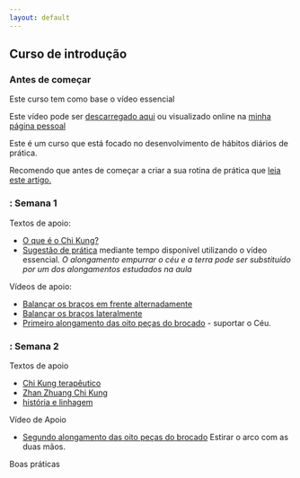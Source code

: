 ```yaml
---
layout: default
---
```

## Curso de introdução

### Antes de começar

Este curso tem como base o vídeo essencial 

Este vídeo pode ser [descarregado aqui](http://vessencial.s3.amazonaws.com/video100dias-640.mp4) ou visualizado online na [minha página pessoal](http://lourencoazevedo.com/video.html)

Este é um curso que está focado no desenvolvimento de hábitos diários de prática. 

Recomendo que antes de começar a criar a sua rotina de prática que [leia este artigo.](http://chikung101.s3.amazonaws.com/semana0/fortalecer-habitos.pdf)

### : Semana 1

Textos de apoio: 

+ [O que é o Chi Kung?](http://chikung101.s3.amazonaws.com/semana1/chikung.pdf)
+ [Sugestão de prática](http://chikung101.s3.amazonaws.com/semana1/proposta.pdf) mediante tempo disponível utilizando o vídeo essencial. *O alongamento empurrar o céu e a terra pode ser substituído por um dos alongamentos estudados na aula*

Vídeos de apoio:

+ [Balançar os braços em frente alternadamente](http://ck-language.s3.amazonaws.com/Balternadamente.m4v)
+ [Balançar os braços lateralmente](http://ck-language.s3.amazonaws.com/Blateralmente.m4v) 
+ [Primeiro alongamento das oito peças do brocado](http://ck-language.s3.amazonaws.com/alongamento1.mp4) - suportar o Céu.

### : Semana 2

Textos de apoio

+ [Chi Kung terapêutico](http://chikung101.s3.amazonaws.com/semana2/chikung-terapeutico.pdf)
+ [Zhan Zhuang Chi Kung](http://chikung101.s3.amazonaws.com/semana2/zhan-zhuang.pdf)
+ [história e linhagem](http://chikung101.s3.amazonaws.com/semana2/linhagem.pdf)

Vídeo de Apoio

+ [Segundo alongamento das oito peças do brocado](http://ck-language.s3.amazonaws.com/bdj2.mp4) Estirar o arco com as duas mãos.

Boas práticas
